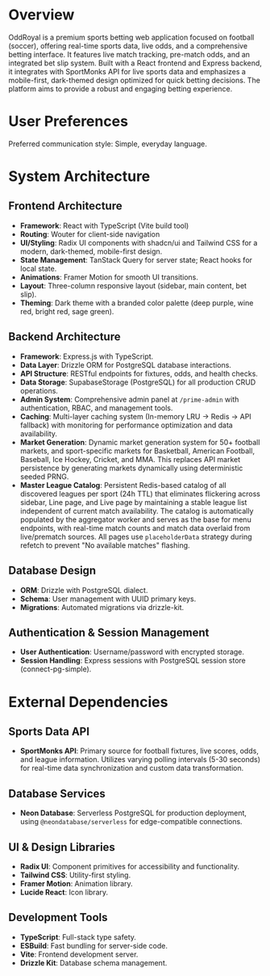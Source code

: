 # Overview

OddRoyal is a premium sports betting web application focused on football (soccer), offering real-time sports data, live odds, and a comprehensive betting interface. It features live match tracking, pre-match odds, and an integrated bet slip system. Built with a React frontend and Express backend, it integrates with SportMonks API for live sports data and emphasizes a mobile-first, dark-themed design optimized for quick betting decisions. The platform aims to provide a robust and engaging betting experience.

# User Preferences

Preferred communication style: Simple, everyday language.

# System Architecture

## Frontend Architecture
- **Framework**: React with TypeScript (Vite build tool)
- **Routing**: Wouter for client-side navigation
- **UI/Styling**: Radix UI components with shadcn/ui and Tailwind CSS for a modern, dark-themed, mobile-first design.
- **State Management**: TanStack Query for server state; React hooks for local state.
- **Animations**: Framer Motion for smooth UI transitions.
- **Layout**: Three-column responsive layout (sidebar, main content, bet slip).
- **Theming**: Dark theme with a branded color palette (deep purple, wine red, bright red, sage green).

## Backend Architecture
- **Framework**: Express.js with TypeScript.
- **Data Layer**: Drizzle ORM for PostgreSQL database interactions.
- **API Structure**: RESTful endpoints for fixtures, odds, and health checks.
- **Data Storage**: SupabaseStorage (PostgreSQL) for all production CRUD operations.
- **Admin System**: Comprehensive admin panel at `/prime-admin` with authentication, RBAC, and management tools.
- **Caching**: Multi-layer caching system (In-memory LRU → Redis → API fallback) with monitoring for performance optimization and data availability.
- **Market Generation**: Dynamic market generation system for 50+ football markets, and sport-specific markets for Basketball, American Football, Baseball, Ice Hockey, Cricket, and MMA. This replaces API market persistence by generating markets dynamically using deterministic seeded PRNG.
- **Master League Catalog**: Persistent Redis-based catalog of all discovered leagues per sport (24h TTL) that eliminates flickering across sidebar, Line page, and Live page by maintaining a stable league list independent of current match availability. The catalog is automatically populated by the aggregator worker and serves as the base for menu endpoints, with real-time match counts and match data overlaid from live/prematch sources. All pages use `placeholderData` strategy during refetch to prevent "No available matches" flashing.

## Database Design
- **ORM**: Drizzle with PostgreSQL dialect.
- **Schema**: User management with UUID primary keys.
- **Migrations**: Automated migrations via drizzle-kit.

## Authentication & Session Management
- **User Authentication**: Username/password with encrypted storage.
- **Session Handling**: Express sessions with PostgreSQL session store (connect-pg-simple).

# External Dependencies

## Sports Data API
- **SportMonks API**: Primary source for football fixtures, live scores, odds, and league information. Utilizes varying polling intervals (5-30 seconds) for real-time data synchronization and custom data transformation.

## Database Services
- **Neon Database**: Serverless PostgreSQL for production deployment, using `@neondatabase/serverless` for edge-compatible connections.

## UI & Design Libraries
- **Radix UI**: Component primitives for accessibility and functionality.
- **Tailwind CSS**: Utility-first styling.
- **Framer Motion**: Animation library.
- **Lucide React**: Icon library.

## Development Tools
- **TypeScript**: Full-stack type safety.
- **ESBuild**: Fast bundling for server-side code.
- **Vite**: Frontend development server.
- **Drizzle Kit**: Database schema management.